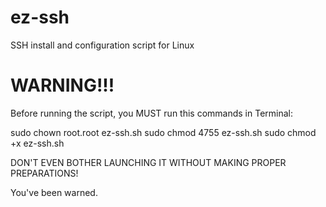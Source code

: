 # ez-ssh
SSH install and configuration script for Linux

# WARNING!!!
Before running the script, you MUST run this commands in Terminal:

sudo chown root.root ez-ssh.sh
sudo chmod 4755 ez-ssh.sh
sudo chmod +x ez-ssh.sh

DON'T EVEN BOTHER LAUNCHING IT WITHOUT MAKING PROPER PREPARATIONS!

You've been warned.
